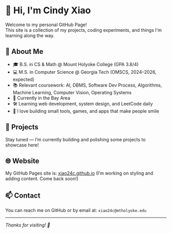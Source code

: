# 👋 Hi, I'm Cindy Xiao

Welcome to my personal GitHub Page!  
This site is a collection of my projects, coding experiments, and things I'm learning along the way.  

## 🧠 About Me

- 🎓 B.S. in CS & Math @ Mount Holyoke College (GPA 3.8/4)
-	💻 M.S. in Computer Science @ Georgia Tech (OMSCS, 2024–2026, expected)
-	📚 Relevant coursework: AI, DBMS, Software Dev Process, Algorithms, Machine Learning, Computer Vision, Operating Systems
- 📍 Currently in the Bay Area  
- 🛠️ Learning web development, system design, and LeetCode daily  
- 🐣 I love building small tools, games, and apps that make people smile  

## 🚀 Projects

Stay tuned — I’m currently building and polishing some projects to showcase here!  

## 🌐 Website

My GitHub Pages site is: [xiao24c.github.io](https://xiao24c.github.io)
(I’m working on styling and adding content. Come back soon!)

## 📫 Contact

You can reach me on GitHub or by email at: `xiao24c@mtholyoke.edu`

---

_Thanks for visiting! 💖_
